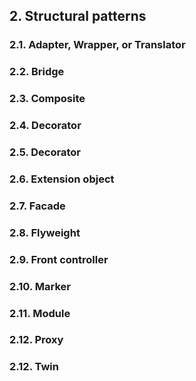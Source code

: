 
## 2. Structural patterns

### 2.1. Adapter, Wrapper, or Translator

### 2.2. Bridge	

### 2.3. Composite

### 2.4. Decorator

### 2.5. Decorator

### 2.6. Extension object

### 2.7. Facade

### 2.8. Flyweight

### 2.9. Front controller

### 2.10. Marker

### 2.11. Module

### 2.12. Proxy

### 2.12. Twin
